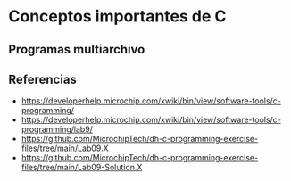 # Conceptos importantes de C


## Programas multiarchivo


## Referencias

* https://developerhelp.microchip.com/xwiki/bin/view/software-tools/c-programming/
* https://developerhelp.microchip.com/xwiki/bin/view/software-tools/c-programming/lab9/
* https://github.com/MicrochipTech/dh-c-programming-exercise-files/tree/main/Lab09.X
* https://github.com/MicrochipTech/dh-c-programming-exercise-files/tree/main/Lab09-Solution.X

